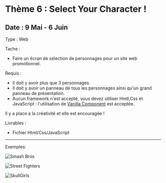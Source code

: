 # Thème 6 :  Select Your Character !
## Date : 9 Mai - 6 Juin
Type : Web

Tache : 
- Faire un écran de sélection de personnages pour un site web promotionnel. 

Requis :
- Il doit y avoir plus que 3 personnages.
- Il doit y avoir un panneau de tous les personnages ainsi qu'un grand panneau de présentation.
- Aucun framework n'est accepté, vous devez utiliser Hmtl,Css et JavaScript : l'utilisation de [Vanilla Component](https://developer.mozilla.org/en-US/docs/Web/Web_Components) est acceptée.

Il y a place a la créativité et elle est encouragée !

Livrables : 
- Fichier Html/Css/JavaScript

-----

Exemples:

![Smash Bros](https://static.wikia.nocookie.net/ssb/images/8/8a/Character_select_screen.png/revision/latest?cb=20181102010549)

![Street Fighters](https://presstartoplay.com/wp-content/uploads/2017/11/Ultra-Street-Fighter-II-Screenshot-Ryu-Vs-Ken-Character-Select.jpg)

![SkullGirls](https://pbs.twimg.com/media/EPub7WLW4AAEM3q.jpg)